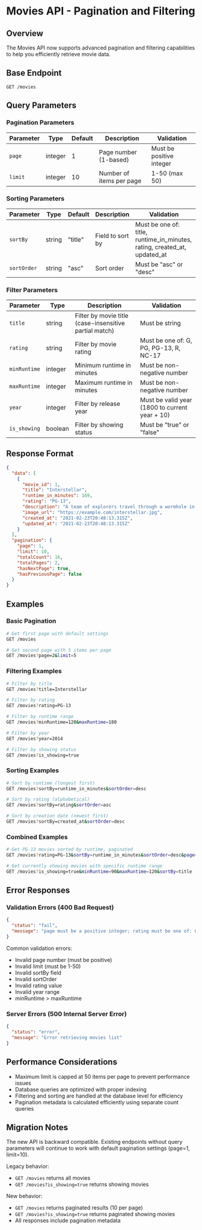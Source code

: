 # Movies API - Pagination and Filtering

## Overview

The Movies API now supports advanced pagination and filtering capabilities to help you efficiently retrieve movie data.

## Base Endpoint

```
GET /movies
```

## Query Parameters

### Pagination Parameters

| Parameter | Type | Default | Description | Validation |
|-----------|------|---------|-------------|------------|
| `page` | integer | 1 | Page number (1-based) | Must be positive integer |
| `limit` | integer | 10 | Number of items per page | 1-50 (max 50) |

### Sorting Parameters

| Parameter | Type | Default | Description | Validation |
|-----------|------|---------|-------------|------------|
| `sortBy` | string | "title" | Field to sort by | Must be one of: title, runtime_in_minutes, rating, created_at, updated_at |
| `sortOrder` | string | "asc" | Sort order | Must be "asc" or "desc" |

### Filter Parameters

| Parameter | Type | Description | Validation |
|-----------|------|-------------|------------|
| `title` | string | Filter by movie title (case-insensitive partial match) | Must be string |
| `rating` | string | Filter by movie rating | Must be one of: G, PG, PG-13, R, NC-17 |
| `minRuntime` | integer | Minimum runtime in minutes | Must be non-negative number |
| `maxRuntime` | integer | Maximum runtime in minutes | Must be non-negative number |
| `year` | integer | Filter by release year | Must be valid year (1800 to current year + 10) |
| `is_showing` | boolean | Filter by showing status | Must be "true" or "false" |

## Response Format

```json
{
  "data": [
    {
      "movie_id": 1,
      "title": "Interstellar",
      "runtime_in_minutes": 169,
      "rating": "PG-13",
      "description": "A team of explorers travel through a wormhole in space...",
      "image_url": "https://example.com/interstellar.jpg",
      "created_at": "2021-02-23T20:48:13.315Z",
      "updated_at": "2021-02-23T20:48:13.315Z"
    }
  ],
  "pagination": {
    "page": 1,
    "limit": 10,
    "totalCount": 16,
    "totalPages": 2,
    "hasNextPage": true,
    "hasPreviousPage": false
  }
}
```

## Examples

### Basic Pagination

```bash
# Get first page with default settings
GET /movies

# Get second page with 5 items per page
GET /movies?page=2&limit=5
```

### Filtering Examples

```bash
# Filter by title
GET /movies?title=Interstellar

# Filter by rating
GET /movies?rating=PG-13

# Filter by runtime range
GET /movies?minRuntime=120&maxRuntime=180

# Filter by year
GET /movies?year=2014

# Filter by showing status
GET /movies?is_showing=true
```

### Sorting Examples

```bash
# Sort by runtime (longest first)
GET /movies?sortBy=runtime_in_minutes&sortOrder=desc

# Sort by rating (alphabetical)
GET /movies?sortBy=rating&sortOrder=asc

# Sort by creation date (newest first)
GET /movies?sortBy=created_at&sortOrder=desc
```

### Combined Examples

```bash
# Get PG-13 movies sorted by runtime, paginated
GET /movies?rating=PG-13&sortBy=runtime_in_minutes&sortOrder=desc&page=1&limit=5

# Get currently showing movies with specific runtime range
GET /movies?is_showing=true&minRuntime=90&maxRuntime=120&sortBy=title
```

## Error Responses

### Validation Errors (400 Bad Request)

```json
{
  "status": "fail",
  "message": "page must be a positive integer; rating must be one of: G, PG, PG-13, R, NC-17"
}
```

Common validation errors:
- Invalid page number (must be positive)
- Invalid limit (must be 1-50)
- Invalid sortBy field
- Invalid sortOrder
- Invalid rating value
- Invalid year range
- minRuntime > maxRuntime

### Server Errors (500 Internal Server Error)

```json
{
  "status": "error",
  "message": "Error retrieving movies list"
}
```

## Performance Considerations

- Maximum limit is capped at 50 items per page to prevent performance issues
- Database queries are optimized with proper indexing
- Filtering and sorting are handled at the database level for efficiency
- Pagination metadata is calculated efficiently using separate count queries

## Migration Notes

The new API is backward compatible. Existing endpoints without query parameters will continue to work with default pagination settings (page=1, limit=10).

Legacy behavior:
- `GET /movies` returns all movies
- `GET /movies?is_showing=true` returns showing movies

New behavior:
- `GET /movies` returns paginated results (10 per page)
- `GET /movies?is_showing=true` returns paginated showing movies
- All responses include pagination metadata

